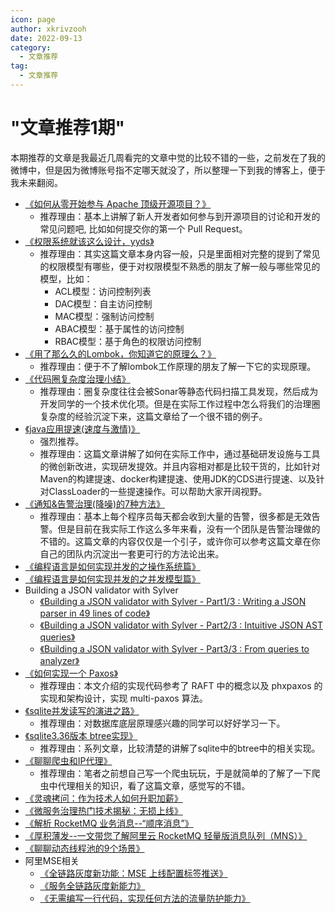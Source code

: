 ```yaml
---
icon: page
author: xkrivzooh
date: 2022-09-13
category:
  - 文章推荐
tag:
  - 文章推荐
---
```


# "文章推荐1期"

本期推荐的文章是我最近几周看完的文章中觉的比较不错的一些，之前发在了我的微博中，但是因为微博账号指不定哪天就没了，所以整理一下到我的博客上，便于我未来翻阅。

- [《如何从零开始参与 Apache 顶级开源项目？》](https://mp.weixin.qq.com/s/zUxNi3o_fejhYkL9vFmsnw)
    - 推荐理由：基本上讲解了新人开发者如何参与到开源项目的讨论和开发的常见问题吧, 比如如何提交你的第一个 Pull Request。
- [《权限系统就该这么设计，yyds》](https://mp.weixin.qq.com/s/jXbRj4pitWDSu-32V9a4jg)
    - 推荐理由：其实这篇文章本身内容一般，只是里面相对完整的提到了常见的权限模型有哪些，便于对权限模型不熟悉的朋友了解一般与哪些常见的模型，比如：
        - ACL模型：访问控制列表
        - DAC模型：自主访问控制
        - MAC模型：强制访问控制
        - ABAC模型：基于属性的访问控制
        - RBAC模型：基于角色的权限访问控制
- [《用了那么久的Lombok，你知道它的原理么？》](https://mp.weixin.qq.com/s/BZzHAZcEn4T5rXrNKeb5Pw)
    - 推荐理由：便于不了解lombok工作原理的朋友了解一下它的实现原理。
- [《代码圈复杂度治理小结》](https://mp.weixin.qq.com/s/6rHnwncSwcGCfqTnRAgQWw)
    - 推荐理由：圈复杂度往往会被Sonar等静态代码扫描工具发现，然后成为开发同学的一个技术优化项。但是在实际工作过程中怎么将我们的治理圈复杂度的经验沉淀下来，这篇文章给了一个很不错的例子。
- [《java应用提速(速度与激情)》](https://mp.weixin.qq.com/s/CTFcwer2htssKszjhnOXtQ)
    - 强烈推荐。
    - 推荐理由：这篇文章讲解了如何在实际工作中，通过基础研发设施与工具的微创新改进，实现研发提效。并且内容相对都是比较干货的，比如针对Maven的构建提速、docker构建提速、使用JDK的CDS进行提速、以及针对ClassLoader的一些提速操作。可以帮助大家开阔视野。
- [《通知&告警治理(降噪)的7种方法》](https://blog.csdn.net/xiexiaojing/article/details/114504768)
    - 推荐理由：基本上每个程序员每天都会收到大量的告警，很多都是无效告警。但是目前在我实际工作这么多年来看，没有一个团队是告警治理做的不错的。这篇文章的内容仅仅是一个引子，或许你可以参考这篇文章在你自己的团队内沉淀出一套更可行的方法论出来。
- [《编程语言是如何实现并发的之操作系统篇》](https://www.bmpi.dev/dev/deep-in-program-language/how-to-implement-concurrency/os-scheduling/)
- [《编程语言是如何实现并发的之并发模型篇》](https://www.bmpi.dev/dev/deep-in-program-language/how-to-implement-concurrency/concurrency-model/)
- Building a JSON validator with Sylver
    - [《Building a JSON validator with Sylver - Part1/3 : Writing a JSON parser in 49 lines of code》](https://blog.sylver.dev/building-a-json-validator-with-sylver-part13-writing-a-json-parser-in-49-lines-of-code)
    - [《Building a JSON validator with Sylver - Part2/3 : Intuitive JSON AST queries》](https://blog.sylver.dev/building-a-json-validator-with-sylver-part23-intuitive-json-ast-queries)
    - [《Building a JSON validator with Sylver - Part3/3 : From queries to analyzer》](https://blog.sylver.dev/building-a-json-validator-with-sylver-part33-from-queries-to-analyzer)
- [《如何实现一个 Paxos》](https://developer.aliyun.com/article/983696?source=5176.11533457&userCode=e4nptrfl)
    - 推荐理由：本文介绍的实现代码参考了 RAFT 中的概念以及 phxpaxos 的实现和架构设计，实现 multi-paxos 算法。
- [《sqlite并发读写的演进之路》](https://www.codedump.info/post/20220904-weekly-24/)
    - 推荐理由：对数据库底层原理感兴趣的同学可以好好学习一下。
- [《sqlite3.36版本 btree实现》](https://www.codedump.info/series/sqlite3.36%E7%89%88%E6%9C%AC-btree%E5%AE%9E%E7%8E%B0/)
    - 推荐理由：系列文章，比较清楚的讲解了sqlite中的btree中的相关实现。
- [《聊聊爬虫和IP代理》](https://juejin.cn/post/7127818936673910792?share_token=37fdc0ed-9f40-4210-8ef4-aa75686158ba)
    - 推荐理由：笔者之前想自己写一个爬虫玩玩，于是就简单的了解了一下爬虫中代理相关的知识，看了这篇文章，感觉写的不错。
- [《灵魂拷问：作为技术人如何升职加薪》](https://juejin.cn/post/7129764334271463431?share_token=d3b9b406-9441-4821-9e66-bf1f2f5bb9ab)
- [《微服务治理热门技术揭秘：无损上线》](https://juejin.cn/post/7133527668015759391?share_token=eeeace4e-0a37-42ab-8e54-61eb78ef95d5)
- [《解析 RocketMQ 业务消息--“顺序消息”》](https://juejin.cn/post/7135340294391726110?share_token=f215e6c6-df6a-46ed-b6ef-f4fbe208390c)
- [《厚积薄发--一文带您了解阿里云 RocketMQ 轻量版消息队列（MNS）》](https://juejin.cn/post/7137185090420883493?share_token=ea00965a-b3b3-4b97-a383-cd3362897aac)
- [《聊聊动态线程池的9个场景》](https://juejin.cn/post/7135612855897817102?share_token=c44767ba-2295-4084-aa62-02174db5c1a5)
- 阿里MSE相关
    - [《全链路灰度新功能：MSE 上线配置标签推送》](https://juejin.cn/post/7134641986287435812?share_token=74a4bdb7-6969-40ee-a41a-db970d4b0b0e)
    - [《服务全链路灰度新能力》](https://juejin.cn/post/7135631768467537927?share_token=9c44b45d-5680-4c1d-a087-145734aa2182)
    - [《无需编写一行代码，实现任何方法的流量防护能力》](https://juejin.cn/post/7137142653258645517?share_token=2ce613d6-0f5b-4bd8-802f-076bc302533f)

